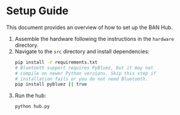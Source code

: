 # Setup Guide

This document provides an overview of how to set up the BAN Hub.

1. Assemble the hardware following the instructions in the `hardware` directory.
2. Navigate to the `src` directory and install dependencies:
   ```bash
   pip install -r requirements.txt
   # Bluetooth support requires PyBluez, but it may not
   # compile on newer Python versions. Skip this step if
   # installation fails or you do not need Bluetooth.
   pip install pybluez || true
   ```
3. Run the hub:
   ```bash
   python hub.py
   ```

